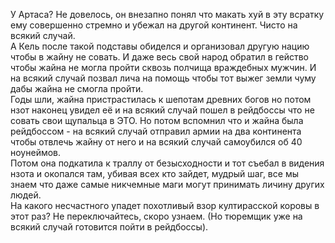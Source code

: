 У Артаса? Не довелось, он внезапно понял что макать хуй в эту всратку ему совершенно стремно и убежал на другой континент. Чисто на всякий случай.  
А Кель после такой подставы обиделся и организовал другую нацию чтобы в жайну не совать. И даже весь свой народ обратил в гейство чтобы жайна не могла пройти сквозь полчища враждебных мужчин. И на всякий случай позвал лича на помощь чтобы тот выжег земли чуму дабы жайна не смогла пройти.  
Годы шли, жайна пристрастилась к шепотам древних богов но потом нзот наконец увидел её и на всякий случай пошел в рейдбоссы что не совать свои щупальца в ЭТО. Но потом вспомнил что и жайна была рейдбоссом - на всякий случай отправил армии на два континента чтобы отвлечь жайну от него и на всякий случай самоубился об 40 ноунеймов.  
Потом она подкатила к траллу от безысходности и тот съебал в видения нзота и окопался там, убивая всех кто зайдет, мудрый шаг, все мы знаем что даже самые никчемные маги могут принимать личину других людей.  
На какого несчастного упадет похотливый взор култирасской коровы в этот раз? Не переключайтесь, скоро узнаем. (Но тюремщик уже на всякий случай готовится пойти в рейдбоссы).
